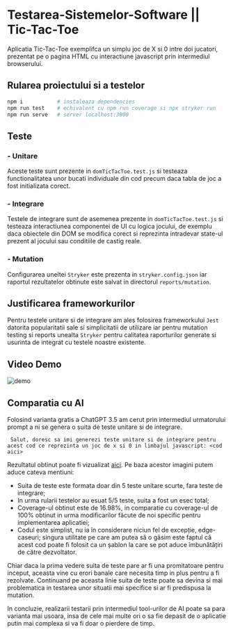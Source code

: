 # Testarea-Sistemelor-Software || Tic-Tac-Toe

Aplicatia Tic-Tac-Toe exemplifca un simplu joc de X si 0 intre doi jucatori, prezentat pe o pagina HTML cu interactiune javascript prin intermediul browserului.

## Rularea proiectului si a testelor

```sh
npm i           # instaleaza dependencies
npm run test    # echivalent cu npm run coverage si npx stryker run
npm run serve   # server localhost:3000
```

## Teste

### - Unitare

Aceste teste sunt prezente in ``domTicTacToe.test.js`` si testeaza functionalitatea unor bucati individuale din cod precum daca tabla de joc a fost initializata corect.

### - Integrare

Testele de integrare sunt de asemenea prezente in ``domTicTacToe.test.js`` si testeaza interactiunea componentei de UI cu logica jocului, de exemplu daca obiectele din DOM se modifica corect si reprezinta intradevar state-ul prezent al jocului sau conditiile de castig reale.

### - Mutation

Configurarea uneltei ``Stryker`` este prezenta in ``stryker.config.json`` iar raportul rezultatelor obtinute este salvat in directorul ``reports/mutation``.

## Justificarea frameworkurilor

Pentru testele unitare si de integrare am ales folosirea frameworkului ``Jest`` datorita popularitatii sale si simplicitatii de utilizare iar pentru mutation testing si reports unealta ``Stryker`` pentru calitatea raporturilor generate si usurinta de integrat cu testele noastre existente.

## Video Demo

![demo](./media/demo.gif)

## Comparatia cu AI

Folosind varianta gratis a ChatGPT 3.5 am cerut prin intermediul urmatorului prompt a ni se genera o suita de teste unitare si de integrare.

``` Salut, doresc sa imi generezi teste unitare si de integrare pentru acest cod ce reprezinta un joc de x si 0 in limbajul javascript: <cod aici>```

Rezultatul obtinut poate fi vizualizat [aici](https://imgur.com/a/2oy1PVE). Pe baza acestor imagini putem aduce cateva mentiuni:

- Suita de teste este formata doar din 5 teste unitare scurte, fara teste de integrare;
- In urma rularii testelor au esuat 5/5 teste, suita a fost un esec total;
- Coverage-ul obtinut este de 16.98%, in comparatie cu coverage-ul de 100% obtinut in urma modificarilor făcute de noi specific pentru implementarea aplicatiei;
- Codul este simplist, nu ia în considerare niciun fel de excepție, edge-caseuri; singura utilitate pe care am putea să o găsim este faptul că acest cod poate fi folosit ca un șablon la care se pot aduce îmbunătățiri de către dezvoltator.

Chiar daca la prima vedere suita de teste pare ar fi una promitatoare pentru inceput, aceasta vine cu erori banale care necesita timp in plus pentru a fi rezolvate. Continuand pe aceasta linie suita de teste poate sa devina si mai problematica in testarea unor situatii mai specifice si ar fi predispusa la mutation.

In concluzie, realizarii testarii prin intermediul tool-urilor de AI poate sa para varianta mai usoara, insa de cele mai multe ori o sa fie depasit de o aplicatie putin mai complexa si va fi doar o pierdere de timp. 
